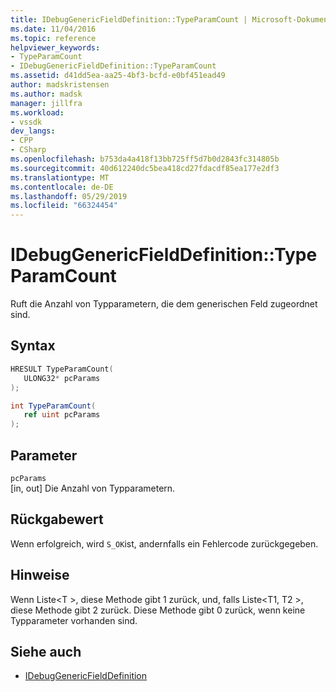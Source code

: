 ```yaml
---
title: IDebugGenericFieldDefinition::TypeParamCount | Microsoft-Dokumentation
ms.date: 11/04/2016
ms.topic: reference
helpviewer_keywords:
- TypeParamCount
- IDebugGenericFieldDefinition::TypeParamCount
ms.assetid: d41dd5ea-aa25-4bf3-bcfd-e0bf451ead49
author: madskristensen
ms.author: madsk
manager: jillfra
ms.workload:
- vssdk
dev_langs:
- CPP
- CSharp
ms.openlocfilehash: b753da4a418f13bb725ff5d7b0d2843fc314805b
ms.sourcegitcommit: 40d612240dc5bea418cd27fdacdf85ea177e2df3
ms.translationtype: MT
ms.contentlocale: de-DE
ms.lasthandoff: 05/29/2019
ms.locfileid: "66324454"
---
```

# <a name="idebuggenericfielddefinitiontypeparamcount"></a>IDebugGenericFieldDefinition::TypeParamCount
Ruft die Anzahl von Typparametern, die dem generischen Feld zugeordnet sind.

## <a name="syntax"></a>Syntax

```cpp
HRESULT TypeParamCount(
   ULONG32* pcParams
);
```

```csharp
int TypeParamCount(
   ref uint pcParams
);
```

## <a name="parameters"></a>Parameter
`pcParams`\
[in, out] Die Anzahl von Typparametern.

## <a name="return-value"></a>Rückgabewert
 Wenn erfolgreich, wird `S_OK`ist, andernfalls ein Fehlercode zurückgegeben.

## <a name="remarks"></a>Hinweise
 Wenn Liste\<T >, diese Methode gibt 1 zurück, und, falls Liste\<T1, T2 >, diese Methode gibt 2 zurück. Diese Methode gibt 0 zurück, wenn keine Typparameter vorhanden sind.

## <a name="see-also"></a>Siehe auch
- [IDebugGenericFieldDefinition](../../../extensibility/debugger/reference/idebuggenericfielddefinition.md)